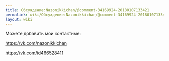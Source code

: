 ```yaml
---
title: Обсуждение:Nazonikkichan/@comment-34169924-20180107133421
permalink: wiki/Обсуждение:Nazonikkichan/@comment-34169924-20180107133421/
layout: wiki
---
```


Можете добавить мои контактные:

<https://vk.com/nazonikkichan>

<https://vk.com/id466528411>
